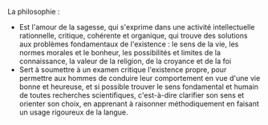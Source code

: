 La philosophie :


- Est l'amour de la sagesse, qui s'exprime dans une activité intellectuelle rationnelle, critique, cohérente et organique, qui trouve des solutions aux problèmes fondamentaux de l'existence : le sens de la vie, les normes morales et le bonheur, les possibilités et limites de la connaissance, la valeur de la religion, de la croyance et de la foi
- Sert à soumettre à un examen critique l'existence propre, pour permettre aux hommes de conduire leur comportement en vue d'une vie bonne et heureuse, et si possible trouver le sens fondamental et humain de toutes recherches scientifiques, c'est-à-dire clarifier son sens et orienter son choix, en apprenant à raisonner méthodiquement en faisant un usage rigoureux de la langue.
